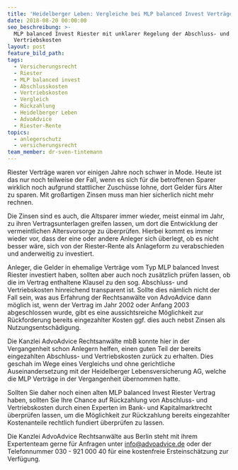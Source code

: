 ```yaml
---
title: 'Heidelberger Leben: Vergleiche bei MLP balanced Invest Verträgen'
date: 2018-08-20 00:00:00
seo_beschreibung: >-
  MLP balanced Invest Riester mit unklarer Regelung der Abschluss- und
  Vertriebskosten
layout: post
feature_bild_path:
tags:
  - Versicherungsrecht
  - Riester
  - MLP balanced invest
  - Abschlusskosten
  - Vertriebskosten
  - Vergleich
  - Rückzahlung
  - Heidelberger Leben
  - AdvoAdvice
  - Riester-Rente
topics:
  - anlegerschutz
  - versicherungsrecht
team_member: dr-sven-tintemann
---
```


Riester Vertr&auml;ge waren vor einigen Jahre noch schwer in Mode. Heute ist das nur noch teilweise der Fall, wenn es sich f&uuml;r die betroffenen Sparer wirklich noch aufgrund stattlicher Zusch&uuml;sse lohne, dort Gelder f&uuml;rs Alter zu sparen. Mit gro&szlig;artigen Zinsen muss man hier sicherlich nicht mehr rechnen.&nbsp;

Die Zinsen sind es auch, die Altsparer immer wieder, meist einmal im Jahr, zu ihren Vertragsunterlagen greifen lassen, um dort die Entwicklung der vermeintlichen Altersvorsorge zu &uuml;berpr&uuml;fen. Hierbei kommt es immer wieder vor, dass der eine oder andere Anleger sich &uuml;berlegt, ob es nicht besser w&auml;re, sich von der Riester-Rente als Anlageform zu verabschieden und anderweitig zu investiert.&nbsp;

Anleger, die Gelder in ehemalige Vertr&auml;ge vom Typ MLP balanced Invest Riester investiert haben, sollten aber auch noch zus&auml;tzlich pr&uuml;fen lassen, ob die im Vertrag enthaltene Klausel zu den sog. Abschluss- und Vertriebskosten hinreichend transparent ist. Sollte dies n&auml;mlich nicht der Fall sein, was aus Erfahrung der Rechtsanw&auml;lte von AdvoAdvice dann m&ouml;glich ist, wenn der Vertrag im Jahr 2002 oder Anfang 2003 abgeschlossen wurde, gibt es eine aussichtsreiche M&ouml;glichkeit zur R&uuml;ckforderung bereits eingezahlter Kosten ggf. dies auch nebst Zinsen als Nutzungsentsch&auml;digung.&nbsp;

Die Kanzlei AdvoAdvice Rechtsanw&auml;lte mbB konnte hier in der Vergangenheit schon Anlegern helfen, einen guten Teil der bereits eingezahlten Abschluss- und Vertriebskosten zur&uuml;ck zu erhalten. Dies geschah im Wege eines Vergleichs und ohne gerichtliche Auseinandersetzung mit der Heidelberger Lebensversicherung AG, welche die MLP Vertr&auml;ge in der Vergangenheit &uuml;bernommen hatte.&nbsp;

Sollten Sie daher noch einen alten MLP balanced Invest Riester Vertrag haben, sollten Sie Ihre Chance auf R&uuml;ckzahlung von Abschluss- und Vertriebskosten durch einen Experten im Bank- und Kapitalmarktrecht &uuml;berpr&uuml;fen lassen, um die M&ouml;glichkeit zur R&uuml;ckzahlung bereits eingezahlter Kostenanteile rechtlich fundiert &uuml;berpr&uuml;fen zu lassen.

Die Kanzlei AdvoAdvice Rechtsanw&auml;lte aus Berlin steht mit ihrem Expertenteam gerne f&uuml;r Anfragen unter info@advoadvice.de oder der Telefonnummer 030 - 921 000 40 f&uuml;r eine kostenfreie Ersteinsch&auml;tzung zur Verf&uuml;gung.